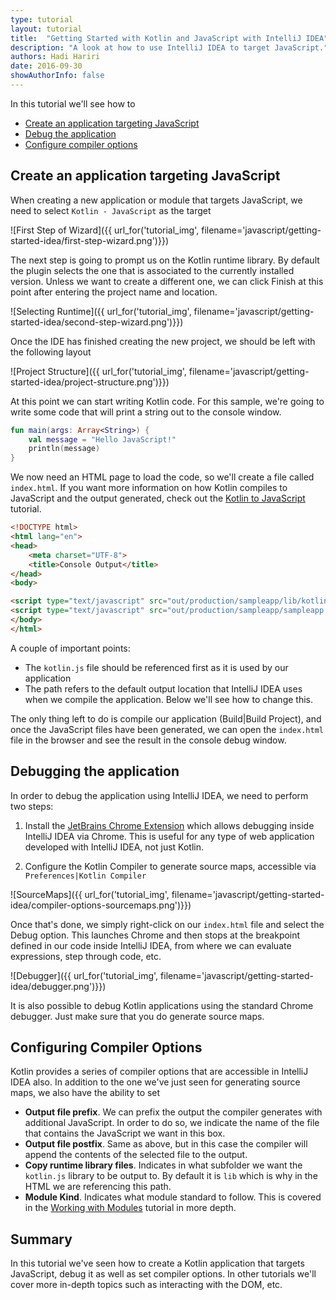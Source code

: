```yaml
---
type: tutorial
layout: tutorial
title:  "Getting Started with Kotlin and JavaScript with IntelliJ IDEA"
description: "A look at how to use IntelliJ IDEA to target JavaScript."
authors: Hadi Hariri 
date: 2016-09-30
showAuthorInfo: false
---
```


In this tutorial we'll see how to

* [Create an application targeting JavaScript](#Creatingantargetingjavascript)
* [Debug the application](#debuggingtheapplication)
* [Configure compiler options](#configuringcompileroptions)


## Create an application targeting JavaScript

When creating a new application or module that targets JavaScript, we need to select `Kotlin - JavaScript` as the target

 
 ![First Step of Wizard]({{ url_for('tutorial_img', filename='javascript/getting-started-idea/first-step-wizard.png')}})
 
The next step is going to prompt us on the Kotlin runtime library. By default the plugin selects the one that is associated to the currently installed
version. Unless we want to create a different one, we can click Finish at this point after
entering the project name and location.
 
![Selecting Runtime]({{ url_for('tutorial_img', filename='javascript/getting-started-idea/second-step-wizard.png')}})
 
Once the IDE has finished creating the new project, we should be left with the following layout
 
![Project Structure]({{ url_for('tutorial_img', filename='javascript/getting-started-idea/project-structure.png')}})

At this point we can start writing Kotlin code. For this sample, we're going to write some code that will print a string
out to the console window.

```kotlin
fun main(args: Array<String>) {
    val message = "Hello JavaScript!"
    println(message)
}
```

We now need an HTML page to load the code, so we'll create a file called `index.html`. If you want more information on how Kotlin compiles to JavaScript and the output generated, check out the
[Kotlin to JavaScript](../kotlin-to-javascript/kotlin-to-javascript.html) tutorial. 

```html 
<!DOCTYPE html>
<html lang="en">
<head>
    <meta charset="UTF-8">
    <title>Console Output</title>
</head>
<body>

<script type="text/javascript" src="out/production/sampleapp/lib/kotlin.js"></script>
<script type="text/javascript" src="out/production/sampleapp/sampleapp.js"></script>
</body>
</html>
```

A couple of important points:

* The `kotlin.js` file should be referenced first as it is used by our application
* The path refers to the default output location that IntelliJ IDEA uses when we compile the application. Below we'll see how to change this.

The only thing left to do is compile our application (Build|Build Project), and once the JavaScript files have been generated, we can open the `index.html` file in the browser and see the result
in the console debug window.

## Debugging the application

In order to debug the application using IntelliJ IDEA, we need to perform two steps:

1. Install the [JetBrains Chrome Extension](https://chrome.google.com/webstore/detail/jetbrains-ide-support/hmhgeddbohgjknpmjagkdomcpobmllji?hl=en) which allows debugging inside IntelliJ IDEA via Chrome. This is useful for any type
of web application developed with IntelliJ IDEA, not just Kotlin.

2. Configure the Kotlin Compiler to generate source maps, accessible via `Preferences|Kotlin Compiler`

![SourceMaps]({{ url_for('tutorial_img', filename='javascript/getting-started-idea/compiler-options-sourcemaps.png')}})

Once that's done, we simply right-click on our `index.html` file and select the Debug option. This launches Chrome and then stops at the breakpoint defined in our code inside IntelliJ IDEA, from where
we can evaluate expressions, step through code, etc.

![Debugger]({{ url_for('tutorial_img', filename='javascript/getting-started-idea/debugger.png')}})

It is also possible to debug Kotlin applications using the standard Chrome debugger. Just make sure that you do generate source maps.

## Configuring Compiler Options

Kotlin provides a series of compiler options that are accessible in IntelliJ IDEA also. In addition to the one we've just seen for
generating source maps, we also have the ability to set

* **Output file prefix**. We can prefix the output the compiler generates with additional JavaScript. In order to do so, we indicate the name of the file that contains the JavaScript we want in this box.
* **Output file postfix**. Same as above, but in this case the compiler will append the contents of the selected file to the output.
* **Copy runtime library files**. Indicates in what subfolder we want the `kotlin.js` library to be output to. By default it is `lib` which is why in the HTML we are referencing this path. 
* **Module Kind**. Indicates what module standard to follow. This is covered in the [Working with Modules](../working-with-modules/working-with-modules.html) tutorial in more depth.

## Summary

In this tutorial we've seen how to create a Kotlin application that targets JavaScript, debug it as well as set compiler options. In other tutorials we'll cover more in-depth topics such as interacting with the DOM, etc.






